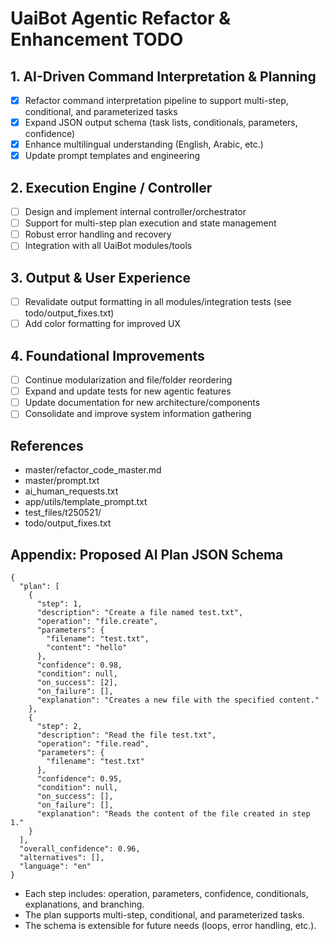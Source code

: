 # UaiBot Agentic Refactor & Enhancement TODO

## 1. AI-Driven Command Interpretation & Planning
- [x] Refactor command interpretation pipeline to support multi-step, conditional, and parameterized tasks
- [x] Expand JSON output schema (task lists, conditionals, parameters, confidence)
- [x] Enhance multilingual understanding (English, Arabic, etc.)
- [x] Update prompt templates and engineering

## 2. Execution Engine / Controller
- [ ] Design and implement internal controller/orchestrator
- [ ] Support for multi-step plan execution and state management
- [ ] Robust error handling and recovery
- [ ] Integration with all UaiBot modules/tools

## 3. Output & User Experience
- [ ] Revalidate output formatting in all modules/integration tests (see todo/output_fixes.txt)
- [ ] Add color formatting for improved UX

## 4. Foundational Improvements
- [ ] Continue modularization and file/folder reordering
- [ ] Expand and update tests for new agentic features
- [ ] Update documentation for new architecture/components
- [ ] Consolidate and improve system information gathering

## References
- master/refactor_code_master.md
- master/prompt.txt
- ai_human_requests.txt
- app/utils/template_prompt.txt
- test_files/t250521/
- todo/output_fixes.txt

## Appendix: Proposed AI Plan JSON Schema

```
{
  "plan": [
    {
      "step": 1,
      "description": "Create a file named test.txt",
      "operation": "file.create",
      "parameters": {
        "filename": "test.txt",
        "content": "hello"
      },
      "confidence": 0.98,
      "condition": null,
      "on_success": [2],
      "on_failure": [],
      "explanation": "Creates a new file with the specified content."
    },
    {
      "step": 2,
      "description": "Read the file test.txt",
      "operation": "file.read",
      "parameters": {
        "filename": "test.txt"
      },
      "confidence": 0.95,
      "condition": null,
      "on_success": [],
      "on_failure": [],
      "explanation": "Reads the content of the file created in step 1."
    }
  ],
  "overall_confidence": 0.96,
  "alternatives": [],
  "language": "en"
}
```

- Each step includes: operation, parameters, confidence, conditionals, explanations, and branching.
- The plan supports multi-step, conditional, and parameterized tasks.
- The schema is extensible for future needs (loops, error handling, etc.). 